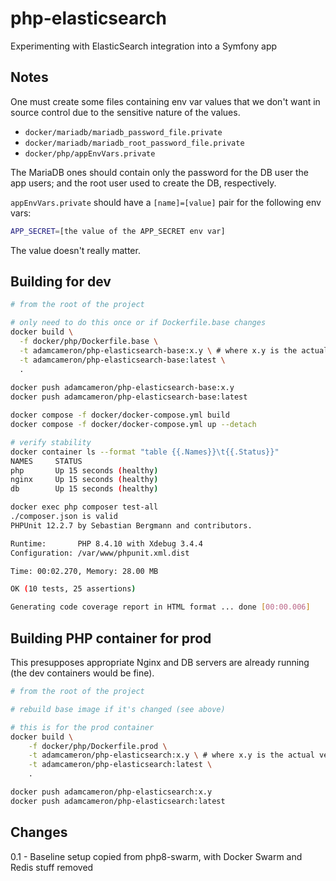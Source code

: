 # php-elasticsearch
Experimenting with ElasticSearch integration into a Symfony app

## Notes

One must create some files containing env var values that we don't want
in source control due to the sensitive nature of the values.

* `docker/mariadb/mariadb_password_file.private`
* `docker/mariadb/mariadb_root_password_file.private`
* `docker/php/appEnvVars.private`

The MariaDB ones should contain only the password for the DB user the app users;
and the root user used to create the DB, respectively.

`appEnvVars.private` should have a `[name]=[value]` pair for the following env vars:

```bash
APP_SECRET=[the value of the APP_SECRET env var]
```
The value doesn't really matter.


## Building for dev

```bash
# from the root of the project

# only need to do this once or if Dockerfile.base changes
docker build \
  -f docker/php/Dockerfile.base \
  -t adamcameron/php-elasticsearch-base:x.y \ # where x.y is the actual version, e.g. 3.0 \
  -t adamcameron/php-elasticsearch-base:latest \
  .
  
docker push adamcameron/php-elasticsearch-base:x.y 
docker push adamcameron/php-elasticsearch-base:latest  

docker compose -f docker/docker-compose.yml build
docker compose -f docker/docker-compose.yml up --detach

# verify stability
docker container ls --format "table {{.Names}}\t{{.Status}}"
NAMES     STATUS
php       Up 15 seconds (healthy)
nginx     Up 15 seconds (healthy)
db        Up 15 seconds (healthy)

docker exec php composer test-all
./composer.json is valid
PHPUnit 12.2.7 by Sebastian Bergmann and contributors.

Runtime:       PHP 8.4.10 with Xdebug 3.4.4
Configuration: /var/www/phpunit.xml.dist

Time: 00:02.270, Memory: 28.00 MB

OK (10 tests, 25 assertions)

Generating code coverage report in HTML format ... done [00:00.006]
```

## Building PHP container for prod

This presupposes appropriate Nginx and DB servers are already running
(the dev containers would be fine).

```bash
# from the root of the project

# rebuild base image if it's changed (see above)

# this is for the prod container
docker build \
    -f docker/php/Dockerfile.prod \
    -t adamcameron/php-elasticsearch:x.y \ # where x.y is the actual version, e.g. 0.6 \
    -t adamcameron/php-elasticsearch:latest \
    .

docker push adamcameron/php-elasticsearch:x.y
docker push adamcameron/php-elasticsearch:latest
```

## Changes

0.1 - Baseline setup copied from php8-swarm, with Docker Swarm and Redis stuff removed
